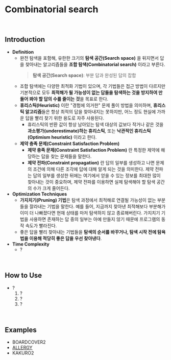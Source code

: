 # Combinatorial search

<br>

## Introduction
- **Definition**
  - 완전 탐색을 포함해, 유한한 크기의 **탐색 공간(Search space)** 을 뒤지면서 답을 찾아내는 알고리즘들을 **조합 탐색(Combinatorial search)** 이라고 부른다.
    > **탐색 공간(Search space)**: 부분 답과 완성된 답의 잡합
  - 조합 탐색에는 다양한 최적화 기법이 있으며, 각 기법들은 접근 방법이 다르지만 기본적으로 모두 **최적해가 될 가능성이 없는 답들을 탐색하는 것을 방지하여 만들어 봐야 할 답의 수를 줄이는 것**을 목표로 한다.
  - **휴리스틱(Heuristic)** 이란 "경험에 의거한" 문제 풀이 방법을 의미하며, **휴리스틱 알고리즘**들은 항상 최적의 답을 찾아내지는 못하지만, 어느 정도 현실에 가까운 답을 빨리 찾기 위한 용도로 자주 사용된다.
    - 휴리스틱의 반환 값이 항상 남아있는 탐색 대상의 값보다 작거나 같은 것을 **과소평가(underestimate)하는 휴리스틱**, 또는 **낙관적인 휴리스틱(Optimism heuristic)** 이라고 한다.
  - **제약 충족 문제(Constraint Satisfaction Problem)**
    - **제약 충족 문제(Constraint Satisfaction Problem)** 란 특정한 제약에 해당하는 답을 찾는 문제들을 말한다.
    - **제약 전파(Constraint propagation)** 란 답의 일부를 생성하고 나면 문제의 조건에 의해 다른 조각에 답에 대해 알게 되는 것을 의미한다. 제약 전파는 답의 일부를 생성한 뒤에는 여기에서 얻을 수 있는 정보를 최대한 많이 찾아내는 것이 중요하며, 제약 전파를 이용하면 실제 탐색해야 할 탐색 공간의 수가 크게 줄어든다.
- **Optimization Techniques**
  - **가지치기(Pruning) 기법**은 탐색 과정에서 최적해로 연결될 가능성이 없는 부분들을 잘라내는 기법을 말한다. 예를 들어, 지금까지 찾아낸 최적해보다 부분해가 이미 더 나빠졌다면 현재 상태를 마저 탐색하지 않고 종료해버린다. 가지치기 기법을 사용하면 존재하는 답 중의 일부는 아예 만들지 않기 때문에 프로그램의 동작 속도가 빨라진다.
  - 좋은 답을 빨리 찾아내는 기법들을 **탐색의 순서를 바꾸거나, 탐색 시작 전에 탐욕법을 이용해 적당히 좋은 답을 우선 찾아낸다**.
- **Time Complexity**
  - ?

<br>

## How to Use
- ? 
  1. ?
  2. ?
  3. ?
<br>

## Examples
- BOARDCOVER2
- [ALLERGY](https://github.com/HyunJinNo/Algorithm/blob/main/Combinatorial%20search/ALLERGY.md)
- KAKURO2
